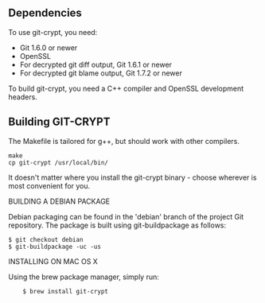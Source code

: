 Dependencies
------------

To use git-crypt, you need:

*   Git 1.6.0 or newer
*   OpenSSL
*   For decrypted git diff output, Git 1.6.1 or newer
*   For decrypted git blame output, Git 1.7.2 or newer

To build git-crypt, you need a C++ compiler and OpenSSL development
headers.


Building GIT-CRYPT
------------------

The Makefile is tailored for g++, but should work with other compilers.

    make
    cp git-crypt /usr/local/bin/

It doesn't matter where you install the git-crypt binary - choose wherever
is most convenient for you.


BUILDING A DEBIAN PACKAGE

Debian packaging can be found in the 'debian' branch of the project
Git repository.  The package is built using git-buildpackage as follows:

	$ git checkout debian
	$ git-buildpackage -uc -us


INSTALLING ON MAC OS X

Using the brew package manager, simply run:

        $ brew install git-crypt
